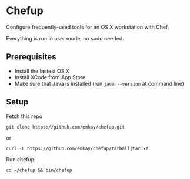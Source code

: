 Chefup
======

Configure frequently-used tools for an OS X workstation with Chef.

Everything is run in user mode, no sudo needed.

Prerequisites
-------------
* Install the lastest OS X
* Install XCode from App Store
* Make sure that Java is installed (run `java --version` at command line)

Setup
-----

Fetch this repo

    git clone https://github.com/emkay/chefup.git

or

    curl -L https://github.com/emkay/chefup/tarball|tar xz

Run chefup:

    cd ~/chefup && bin/chefup
